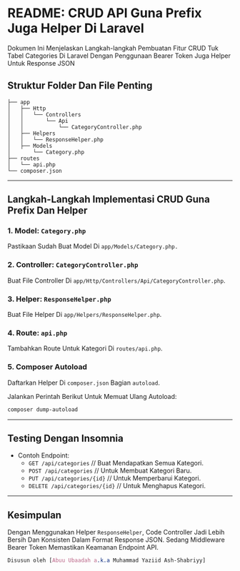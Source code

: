 
# README: CRUD API Guna Prefix Juga Helper Di Laravel

Dokumen Ini Menjelaskan Langkah-langkah Pembuatan Fitur CRUD Tuk Tabel Categories Di Laravel Dengan Penggunaan Bearer Token Juga Helper Untuk Response JSON

## **Struktur Folder Dan File Penting**

```
├── app
│   ├── Http
│   │   └── Controllers
│   │       └── Api
│   │           └── CategoryController.php
│   ├── Helpers
│   │   └── ResponseHelper.php
│   ├── Models
│       └── Category.php
├── routes
│   └── api.php
└── composer.json
```

---

## **Langkah-Langkah Implementasi CRUD Guna Prefix Dan Helper**

### **1. Model: `Category.php`**
Pastikaan Sudah Buat Model Di `app/Models/Category.php.`

### **2. Controller: `CategoryController.php`**
Buat File Controller Di `app/Http/Controllers/Api/CategoryController.php`.

### **3. Helper: `ResponseHelper.php`**
Buat File Helper Di `app/Helpers/ResponseHelper.php`.

### **4. Route: `api.php`**
Tambahkan Route Untuk Kategori Di `routes/api.php`.

### **5. Composer Autoload**
Daftarkan Helper Di `composer.json` Bagian `autoload`.

Jalankan Perintah Berikut Untuk Memuat Ulang Autoload:

```bash
composer dump-autoload
```

---

## **Testing Dengan Insomnia**
- Contoh Endpoint:
   - `GET /api/categories` // Buat Mendapatkan Semua Kategori.
   - `POST /api/categories` // Untuk Membuat Kategori Baru.
   - `PUT /api/categories/{id}` // Untuk Memperbarui Kategori.
   - `DELETE /api/categories/{id}` // Untuk Menghapus Kategori.

---

## **Kesimpulan**
Dengan Menggunakan Helper `ResponseHelper`, Code Controller Jadi Lebih Bersih Dan Konsisten Dalam Format Response JSON. Sedang Middleware Bearer Token Memastikan Keamanan Endpoint API.

```css
Disusun oleh [Abuu Ubaadah a.k.a Muhammad Yaziid Ash-Shabriyy]
```
